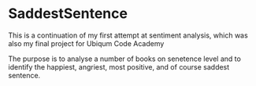 # SaddestSentence

This is a continuation of my first attempt at sentiment analysis, which was also my final project for Ubiqum Code Academy

The purpose is to analyse a number of books on senetence level and to identify the happiest, angriest, most positive, and of course saddest sentence.
